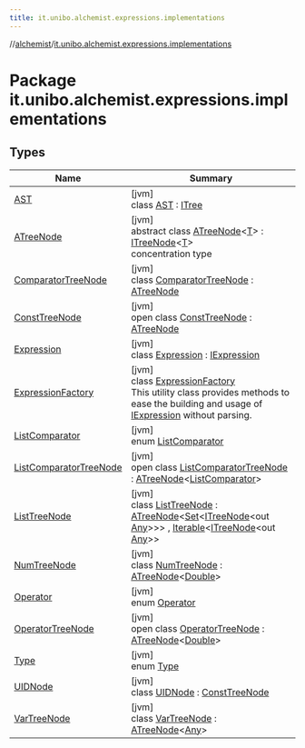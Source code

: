 ```yaml
---
title: it.unibo.alchemist.expressions.implementations
---
```

//[alchemist](../../index.html)/[it.unibo.alchemist.expressions.implementations](index.html)



# Package it.unibo.alchemist.expressions.implementations



## Types


| Name | Summary |
|---|---|
| [AST](-a-s-t/index.html) | [jvm]<br>class [AST](-a-s-t/index.html) : [ITree](../it.unibo.alchemist.expressions.interfaces/-i-tree/index.html) |
| [ATreeNode](-a-tree-node/index.html) | [jvm]<br>abstract class [ATreeNode](-a-tree-node/index.html)<[T](-a-tree-node/index.html)> : [ITreeNode](../it.unibo.alchemist.expressions.interfaces/-i-tree-node/index.html)<[T](-a-tree-node/index.html)> <br>concentration type |
| [ComparatorTreeNode](-comparator-tree-node/index.html) | [jvm]<br>class [ComparatorTreeNode](-comparator-tree-node/index.html) : [ATreeNode](-a-tree-node/index.html)<HashString> |
| [ConstTreeNode](-const-tree-node/index.html) | [jvm]<br>open class [ConstTreeNode](-const-tree-node/index.html) : [ATreeNode](-a-tree-node/index.html)<HashString> |
| [Expression](-expression/index.html) | [jvm]<br>class [Expression](-expression/index.html) : [IExpression](../it.unibo.alchemist.expressions.interfaces/-i-expression/index.html) |
| [ExpressionFactory](-expression-factory/index.html) | [jvm]<br>class [ExpressionFactory](-expression-factory/index.html)<br>This utility class provides methods to ease the building and usage of [IExpression](../it.unibo.alchemist.expressions.interfaces/-i-expression/index.html) without parsing. |
| [ListComparator](-list-comparator/index.html) | [jvm]<br>enum [ListComparator](-list-comparator/index.html) |
| [ListComparatorTreeNode](-list-comparator-tree-node/index.html) | [jvm]<br>open class [ListComparatorTreeNode](-list-comparator-tree-node/index.html) : [ATreeNode](-a-tree-node/index.html)<[ListComparator](-list-comparator/index.html)> |
| [ListTreeNode](-list-tree-node/index.html) | [jvm]<br>class [ListTreeNode](-list-tree-node/index.html) : [ATreeNode](-a-tree-node/index.html)<[Set](https://docs.oracle.com/javase/8/docs/api/java/util/Set.html)<[ITreeNode](../it.unibo.alchemist.expressions.interfaces/-i-tree-node/index.html)<out [Any](https://kotlinlang.org/api/latest/jvm/stdlib/kotlin/-any/index.html)>>> , [Iterable](https://docs.oracle.com/javase/8/docs/api/java/lang/Iterable.html)<[ITreeNode](../it.unibo.alchemist.expressions.interfaces/-i-tree-node/index.html)<out [Any](https://kotlinlang.org/api/latest/jvm/stdlib/kotlin/-any/index.html)>> |
| [NumTreeNode](-num-tree-node/index.html) | [jvm]<br>class [NumTreeNode](-num-tree-node/index.html) : [ATreeNode](-a-tree-node/index.html)<[Double](https://docs.oracle.com/javase/8/docs/api/java/lang/Double.html)> |
| [Operator](-operator/index.html) | [jvm]<br>enum [Operator](-operator/index.html) |
| [OperatorTreeNode](-operator-tree-node/index.html) | [jvm]<br>open class [OperatorTreeNode](-operator-tree-node/index.html) : [ATreeNode](-a-tree-node/index.html)<[Double](https://docs.oracle.com/javase/8/docs/api/java/lang/Double.html)> |
| [Type](-type/index.html) | [jvm]<br>enum [Type](-type/index.html) |
| [UIDNode](-u-i-d-node/index.html) | [jvm]<br>class [UIDNode](-u-i-d-node/index.html) : [ConstTreeNode](-const-tree-node/index.html) |
| [VarTreeNode](-var-tree-node/index.html) | [jvm]<br>class [VarTreeNode](-var-tree-node/index.html) : [ATreeNode](-a-tree-node/index.html)<[Any](https://kotlinlang.org/api/latest/jvm/stdlib/kotlin/-any/index.html)> |

